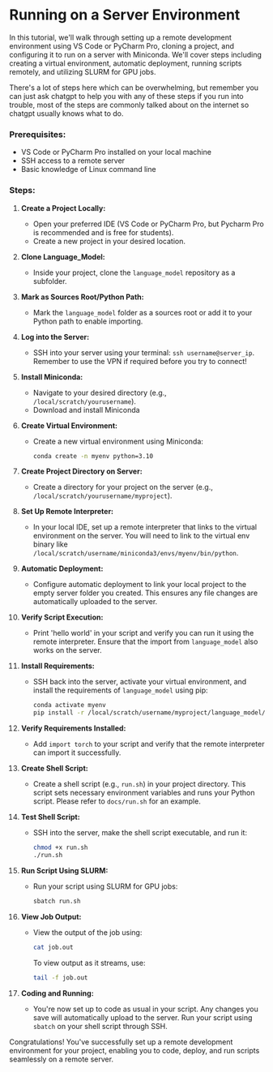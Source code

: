 

# Running on a Server Environment

In this tutorial, we'll walk through setting up a remote development environment using VS Code or PyCharm Pro, cloning a project, and configuring it to run on a server with Miniconda. We'll cover steps including creating a virtual environment, automatic deployment, running scripts remotely, and utilizing SLURM for GPU jobs.

There's a lot of steps here which can be overwhelming, but remember you can just ask chatgpt to help you with any of these steps if you run into trouble, most of the steps are commonly talked about on the internet so chatgpt usually knows what to do.

### Prerequisites:
- VS Code or PyCharm Pro installed on your local machine
- SSH access to a remote server
- Basic knowledge of Linux command line

### Steps:

1. **Create a Project Locally:**
   - Open your preferred IDE (VS Code or PyCharm Pro, but Pycharm Pro is recommended and is free for students).
   - Create a new project in your desired location.

2. **Clone Language_Model:**
   - Inside your project, clone the `language_model` repository as a subfolder.

3. **Mark as Sources Root/Python Path:**
   - Mark the `language_model` folder as a sources root or add it to your Python path to enable importing.

4. **Log into the Server:**
   - SSH into your server using your terminal: `ssh username@server_ip`. Remember to use the VPN if required before you try to connect!

5. **Install Miniconda:**
   - Navigate to your desired directory (e.g., `/local/scratch/yourusername`).
   - Download and install Miniconda

6. **Create Virtual Environment:**
   - Create a new virtual environment using Miniconda:
     ```bash
     conda create -n myenv python=3.10
     ```

7. **Create Project Directory on Server:**
   - Create a directory for your project on the server (e.g., `/local/scratch/yourusername/myproject`).

8. **Set Up Remote Interpreter:**
   - In your local IDE, set up a remote interpreter that links to the virtual environment on the server. You will need to link to the virtual env binary like `/local/scratch/username/miniconda3/envs/myenv/bin/python`.

9. **Automatic Deployment:**
    - Configure automatic deployment to link your local project to the empty server folder you created. This ensures any file changes are automatically uploaded to the server.

10. **Verify Script Execution:**
    - Print 'hello world' in your script and verify you can run it using the remote interpreter. Ensure that the import from `language_model` also works on the server.

11. **Install Requirements:**
    - SSH back into the server, activate your virtual environment, and install the requirements of `language_model` using pip:
      ```bash
      conda activate myenv
      pip install -r /local/scratch/username/myproject/language_model/requirements.txt
      ```

12. **Verify Requirements Installed:**
    - Add `import torch` to your script and verify that the remote interpreter can import it successfully.

13. **Create Shell Script:**
    - Create a shell script (e.g., `run.sh`) in your project directory. This script sets necessary environment variables and runs your Python script. Please refer to `docs/run.sh` for an example.

14. **Test Shell Script:**
    - SSH into the server, make the shell script executable, and run it:
      ```bash
      chmod +x run.sh
      ./run.sh
      ```

15. **Run Script Using SLURM:**
    - Run your script using SLURM for GPU jobs:
      ```bash
      sbatch run.sh
      ```

16. **View Job Output:**
    - View the output of the job using:
      ```bash
      cat job.out
      ```
      To view output as it streams, use:
      ```bash
      tail -f job.out
      ```

17. **Coding and Running:**
    - You're now set up to code as usual in your script. Any changes you save will automatically upload to the server. Run your script using `sbatch` on your shell script through SSH.

Congratulations! You've successfully set up a remote development environment for your project, enabling you to code, deploy, and run scripts seamlessly on a remote server.

